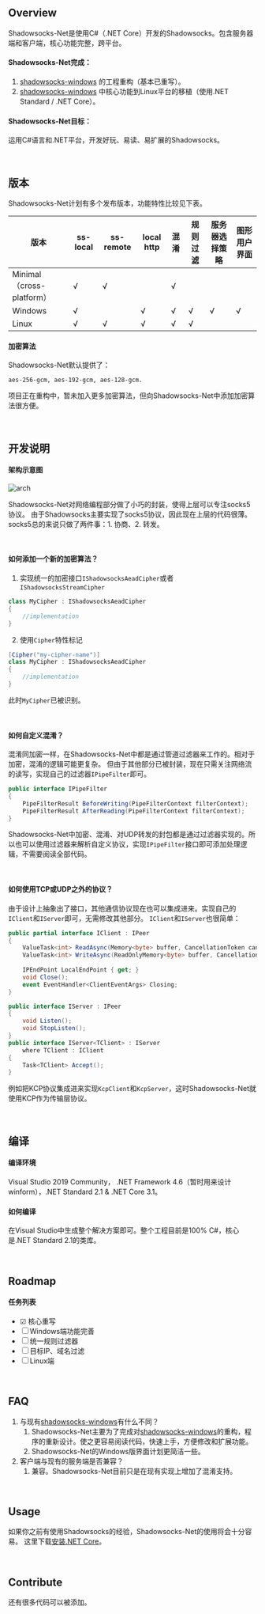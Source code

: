 ﻿## Overview

Shadowsocks-Net是使用C#（.NET Core）开发的Shadowsocks。包含服务器端和客户端，核心功能完整，跨平台。

#### Shadowsocks-Net完成： 
1. [shadowsocks-windows](https://github.com/shadowsocks/shadowsocks-windows) 的工程重构（基本已重写）。
2. [shadowsocks-windows](https://github.com/shadowsocks/shadowsocks-windows) 中核心功能到Linux平台的移植（使用.NET Standard / .NET Core）。

#### Shadowsocks-Net目标：
运用C#语言和.NET平台，开发好玩、易读、易扩展的Shadowsocks。

<br/>

## 版本
Shadowsocks-Net计划有多个发布版本，功能特性比较见下表。

|版本                     |ss-local        |ss-remote       |local http   |混淆|规则过滤|服务器选择策略|图形用户界面|
|-|-|-|-|-|-|-|-|
|Minimal（cross-platform）|√              | √             |               |√  |        |              |            |
|Windows                  |√              |                |√             |√  |√      |√            |√          |
|Linux                    |√              | √             |√             |√  |√      |              |            |



#### 加密算法
Shadowsocks-Net默认提供了：
```console
aes-256-gcm, aes-192-gcm, aes-128-gcm.
```
项目正在重构中，暂未加入更多加密算法，但向Shadowsocks-Net中添加加密算法很方便。



<br/>




## 开发说明

#### 架构示意图
![arch][shadowsocks_net_arch]

Shadowsocks-Net对网络编程部分做了小巧的封装，使得上层可以专注socks5协议。
由于Shadowsocks主要实现了socks5协议，因此现在上层的代码很薄。socks5总的来说只做了两件事：1. 协商、2. 转发。

<br/>

#### 如何添加一个新的加密算法？

1. 实现统一的加密接口`IShadowsocksAeadCipher`或者`IShadowsocksStreamCipher`
```c#
class MyCipher : IShadowsocksAeadCipher
{
    //implementation
}
```

2. 使用`Cipher`特性标记
```c#
[Cipher("my-cipher-name")]
class MyCipher : IShadowsocksAeadCipher
{
    //implementation
}
```
此时`MyCipher`已被识别。

<br/>

#### 如何自定义混淆？
混淆同加密一样，在Shadowsocks-Net中都是通过管道过滤器来工作的。相对于加密，混淆的逻辑可能更复杂。
但由于其他部分已被封装，现在只需关注网络流的读写，实现自己的过滤器`IPipeFilter`即可。
```c#
public interface IPipeFilter 
{
    PipeFilterResult BeforeWriting(PipeFilterContext filterContext);
    PipeFilterResult AfterReading(PipeFilterContext filterContext);
}
```
Shadowsocks-Net中加密、混淆、对UDP转发的封包都是通过过滤器实现的。所以也可以使用过滤器来解析自定义协议，实现`IPipeFilter`接口即可添加处理逻辑，不需要阅读全部代码。

<br/>

#### 如何使用TCP或UDP之外的协议？
由于设计上抽象出了接口，其他通信协议现在也可以集成进来。实现自己的`IClient`和`IServer`即可，无需修改其他部分。
`IClient`和`IServer`也很简单：

```c#
public partial interface IClient : IPeer
{        
    ValueTask<int> ReadAsync(Memory<byte> buffer, CancellationToken cancellationToken = default);
    ValueTask<int> WriteAsync(ReadOnlyMemory<byte> buffer, CancellationToken cancellationToken = default);
    
    IPEndPoint LocalEndPoint { get; }
    void Close();
    event EventHandler<ClientEventArgs> Closing;
}
```
```c#
public interface IServer : IPeer
{
    void Listen();
    void StopListen();
}
public interface IServer<TClient> : IServer
    where TClient : IClient
{
    Task<TClient> Accept();       
}
```
例如把KCP协议集成进来实现`KcpClient`和`KcpServer`，这时Shadowsocks-Net就使用KCP作为传输层协议。

<br/>

## 编译
#### 编译环境
Visual Studio 2019 Community， .NET Framework 4.6（暂时用来设计winform），.NET Standard 2.1 & .NET Core 3.1。
#### 如何编译
在Visual Studio中生成整个解决方案即可。整个工程目前是100% C#，核心是.NET Standard 2.1的类库。

<br/>

## Roadmap
#### 任务列表
- ☑ 核心重写
- ☐ Windows端功能完善
- ☐ 统一规则过滤器
- ☐ 目标IP、域名过滤
- ☐ Linux端

<br/>


## FAQ
1. 与现有[shadowsocks-windows]有什么不同？
    1. Shadowsocks-Net主要为了完成对[shadowsocks-windows]的重构，程序的重新设计。使之更容易阅读代码，快速上手，方便修改和扩展功能。
    2. Shadowsocks-Net的Windows版界面计划更简洁一些。
2. 客户端与现有的服务端是否兼容？
    1. 兼容。Shadowsocks-Net目前只是在现有实现上增加了混淆支持。
<br/>


## Usage
如果你之前有使用Shadowsocks的经验，Shadowsocks-Net的使用将会十分容易。
这里下载[安装.NET Core](https://dotnet.microsoft.com/download)。

<br/>

## Contribute
还有很多代码可以被添加。
<br/>



<br/>
<br/>

[libev版]:https://github.com/shadowsocks/shadowsocks-libev
[shadowsocks-windows]: https://github.com/shadowsocks/shadowsocks-windows
[shadowsocks_net_arch]: https://github.com/shadowsocks/Shadowsocks-Net/blob/master/ssarch.png?